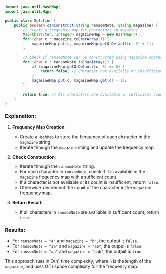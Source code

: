 ```java
import java.util.HashMap;
import java.util.Map;

public class Solution {
    public boolean canConstruct(String ransomNote, String magazine) {
        // Create a frequency map for characters in magazine
        Map<Character, Integer> magazineMap = new HashMap<>();
        for (char c : magazine.toCharArray()) {
            magazineMap.put(c, magazineMap.getOrDefault(c, 0) + 1);
        }
        
        // Check if ransomNote can be constructed using magazine characters
        for (char c : ransomNote.toCharArray()) {
            if (magazineMap.getOrDefault(c, 0) == 0) {
                return false; // Character not available or insufficient count
            }
            magazineMap.put(c, magazineMap.get(c) - 1);
        }
        
        return true; // All characters are available in sufficient count
    }
}
```

### Explanation:
1. **Frequency Map Creation**:
   - Create a `HashMap` to store the frequency of each character in the `magazine` string.
   - Iterate through the `magazine` string and update the frequency map.

2. **Check Construction**:
   - Iterate through the `ransomNote` string.
   - For each character in `ransomNote`, check if it is available in the `magazine` frequency map with a sufficient count.
   - If a character is not available or its count is insufficient, return `false`.
   - Otherwise, decrement the count of the character in the `magazine` frequency map.

3. **Return Result**:
   - If all characters in `ransomNote` are available in sufficient count, return `true`.

### Results:
- For `ransomNote = "a"` and `magazine = "b"`, the output is `false`.
- For `ransomNote = "aa"` and `magazine = "ab"`, the output is `false`.
- For `ransomNote = "aa"` and `magazine = "aab"`, the output is `true`.

This approach runs in O(n) time complexity, where `n` is the length of the `magazine`, and uses O(1) space complexity for the frequency map.
